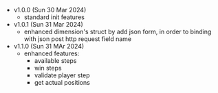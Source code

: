 - v1.0.0 (Sun 30 Mar 2024)
  - standard init features
- v1.0.1 (Sun 31 Mar 2024)
  - enhanced dimension's struct by add json form, in order to binding with json post http request field name
- v1.1.0 (Sun 31 MAr 2024)
  - enhanced features:
    - available steps
    - win steps
    - validate player step
    - get actual positions